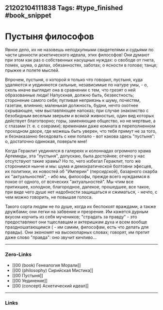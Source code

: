 21202104111838
Tags: #type_finished #book_snippet  
---
# Пустыня философов

Явное дело, их не назовешь неподкупными свидетелями и судьями по части ценности аскетического идеала, этих философов! Они думают при этом как раз о собственных насущных нуждах: о свободе от гнета, помех, шума, о делах, обязанностях, заботах; о ясности в голове; танце; прыжке и полете мыслей.

Впрочем, пустыня, о которой я только что говорил, пустыня, куда удаляются и уединяются сильные, независимые по натуре умы, - о, сколь иначе выглядит она в сравнении с тем, что грезят о ней образованные люди! Напускная, должно быть, безвестность; сторонение самого себя; пугливая неприязнь к шуму, почестям, газетам, влиянию; маленькая должность, будни, нечто охотнее скрывающее, чем выставляющее напоказ; при случае знакомство с безобидным веселым зверьем и всякой живностью, один вид которых действует благотворно; горы, заменяющие общество, но не мертвые, а с глазами (т. е. с озерами); временами даже комната в переполненном проходном дворе, где можешь быть уверен, что тебя примут не за того, и безнаказанно беседовать с кем попало - вот какова здесь "пустыня": о, достаточно одинокая, поверьте мне! 

Когда Гераклит уединялся в галереях и колоннадах огромного храма Артемиды, эта "пустыня", допускаю, была достойнее; отчего у нас отсутствуют такие храмы? Но то, чего избегал Гераклит, того же сторонимся нынче и мы: шума и демократической болтовни эфесцев, их политики, их новостей об "Империи" (персидской), базарного скарба их "актуальностей", - ибо мы, философы, прежде всего нуждаемся в покое от одного, от всяческих "актуальностей". Мы чтим все притихшее, холодное, благородное, далекое, прошедшее, все такое, при виде чего душе нет надобности защищаться и сжиматься, - нечто, с чем можно говорить, не повышая голоса. 

Такого сорта людям не по душе, когда их беспокоят враждами, а также дружбами; они легки на забвение и презрение. Им кажется дурным вкусом корчить из себя мучеников; "страдать за правду" - это предоставляют они тщеславцам и актеришкам духа и всем вообще праздношатающимся ( - им самим, философам, есть что делать для правды). Они экономят на высокопарных словах; говорят, им претит даже слово "правда": оно звучит кичливо... 

---
### Zero-Links
- [[00 (book) Генеалогия Морали]]
- [[00 (philosophy) Сирийская Мистика]]
- [[00 Пустыня]]
- [[00 Уединение]]
- [[00 (concept) Аскетический идеал]]
---
### Links